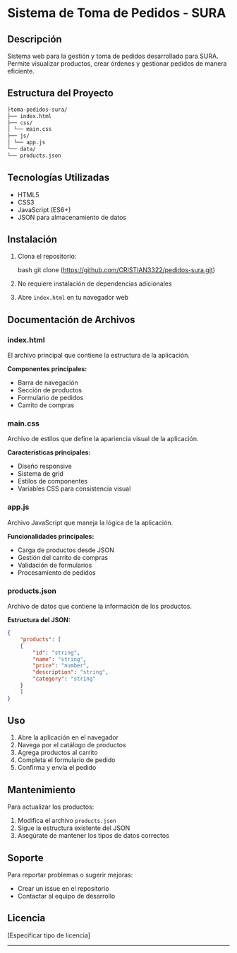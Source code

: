 # Sistema de Toma de Pedidos - SURA

## Descripción
Sistema web para la gestión y toma de pedidos desarrollado para SURA. Permite visualizar productos, crear órdenes y gestionar pedidos de manera eficiente.

## Estructura del Proyecto 
```bash
├toma-pedidos-sura/
├── index.html
├── css/
│ └── main.css
├── js/
│ └── app.js
└── data/
└── products.json
```


## Tecnologías Utilizadas
- HTML5
- CSS3
- JavaScript (ES6+)
- JSON para almacenamiento de datos

## Instalación
1. Clona el repositorio:

    bash
    git clone (https://github.com/CRISTIAN3322/pedidos-sura.git)

2. No requiere instalación de dependencias adicionales
3. Abre `index.html` en tu navegador web

## Documentación de Archivos

### index.html
El archivo principal que contiene la estructura de la aplicación.

**Componentes principales:**
- Barra de navegación
- Sección de productos
- Formulario de pedidos
- Carrito de compras

### main.css
Archivo de estilos que define la apariencia visual de la aplicación.

**Características principales:**
- Diseño responsive
- Sistema de grid
- Estilos de componentes
- Variables CSS para consistencia visual

### app.js
Archivo JavaScript que maneja la lógica de la aplicación.

**Funcionalidades principales:**
- Carga de productos desde JSON
- Gestión del carrito de compras
- Validación de formularios
- Procesamiento de pedidos

### products.json
Archivo de datos que contiene la información de los productos.

**Estructura del JSON:**
```json
{
    "products": [
    {
        "id": "string",
        "name": "string",
        "price": "number",
        "description": "string",
        "category": "string"
    }
    ]
}

```

## Uso
1. Abre la aplicación en el navegador
2. Navega por el catálogo de productos
3. Agrega productos al carrito
4. Completa el formulario de pedido
5. Confirma y envía el pedido

## Mantenimiento
Para actualizar los productos:
1. Modifica el archivo `products.json`
2. Sigue la estructura existente del JSON
3. Asegúrate de mantener los tipos de datos correctos

## Soporte
Para reportar problemas o sugerir mejoras:
- Crear un issue en el repositorio
- Contactar al equipo de desarrollo

## Licencia
[Especificar tipo de licencia]

---
